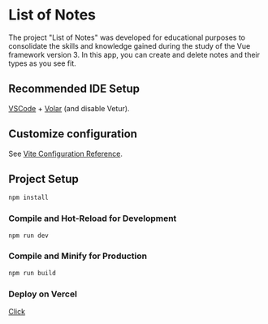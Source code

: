 # List of Notes
The project "List of Notes" was developed for educational purposes to consolidate the skills and knowledge gained during the study of the Vue framework version 3. 
In this app, you can create and delete notes and their types as you see fit.

## Recommended IDE Setup

[VSCode](https://code.visualstudio.com/) + [Volar](https://marketplace.visualstudio.com/items?itemName=Vue.volar) (and disable Vetur).

## Customize configuration

See [Vite Configuration Reference](https://vitejs.dev/config/).

## Project Setup

```sh
npm install
```

### Compile and Hot-Reload for Development

```sh
npm run dev
```

### Compile and Minify for Production

```sh
npm run build
```

### Deploy on Vercel
[Click](https://notes-list-psi.vercel.app/)
